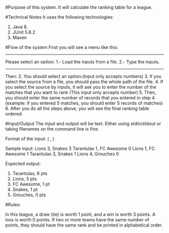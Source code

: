 #Purpose of this system.
It will calculate the ranking table for a league.

#Technical Notes
It uses the following technologies:
1. Java 8. 
2. JUnit 5.8.2
3. Maven

#Flow of the system
First you will see a menu like this: 
***************************************
Please select an option: 
1.- Load the inputs from a file.
2.- Type the inputs.
***************************************
Then:
2. You should select an option:(Input only accepts numbers)
3. If you select the source from a file, you should pass the whole path of the file.
4. If you select the source by inputs, it will ask you to enter the number of the matches that you want to rank (This input only accepts number)
5. Then, you should enter the same number of records that you entered in step 4 (example: if you entered 5 matches, you should enter 5 records of matches) 
6. After you do all the steps above, you will see the final ranking table ordered.
 
#Input/Output
The input and output will be text. Either using stdin/stdout or taking filenames on the command
line is fine.

Format of the input: (<String> <number>, <String> <number>)

Sample input:
Lions 3, Snakes 3
Tarantulas 1, FC Awesome 0
Lions 1, FC Awesome 1
Tarantulas 3, Snakes 1
Lions 4, Grouches 0

Expected output:
1. Tarantulas, 6 pts
2. Lions, 5 pts
3. FC Awesome, 1 pt
3. Snakes, 1 pt
5. Grouches, 0 pts

#Rules:

In this league, a draw (tie) is worth 1 point, and a win is worth 3 points. A loss is worth 0 points.
If two or more teams have the same number of points, they should have the same rank and be
printed in alphabetical order.

